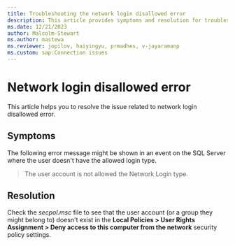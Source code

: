 ```yaml
---
title: Troubleshooting the network login disallowed error 
description: This article provides symptoms and resolution for troubleshooting the network login disallowed error.
ms.date: 12/21/2023
author: Malcolm-Stewart
ms.author: mastewa
ms.reviewer: jopilov, haiyingyu, prmadhes, v-jayaramanp
ms.custom: sap:Connection issues
---
```


# Network login disallowed error

This article helps you to resolve the issue related to network login disallowed error.

## Symptoms

The following error message might be shown in an event on the SQL Server where the user doesn't have the allowed login type.

> The user account is not allowed the Network Login type.

## Resolution

Check the *secpol.msc* file to see that the user account (or a group they might belong to) doesn't exist in the **Local Policies > User Rights Assignment > Deny access to this computer from the network** security policy settings.
